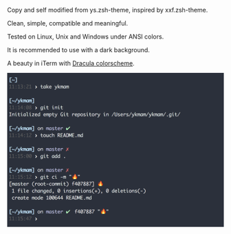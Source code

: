 Copy and self modified from ys.zsh-theme, inspired by xxf.zsh-theme.

Clean, simple, compatible and meaningful.

Tested on Linux, Unix and Windows under ANSI colors.

It is recommended to use with a dark background.

A beauty in iTerm with [Dracula colorscheme](https://draculatheme.com/iterm/).

![Screenshot](https://raw.githubusercontent.com/julienvanderkluft/ykmam-zsh-theme/master/screenshot.png)